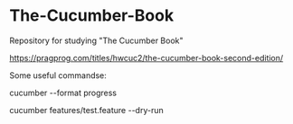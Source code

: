 # The-Cucumber-Book
Repository for studying "The Cucumber Book"

https://pragprog.com/titles/hwcuc2/the-cucumber-book-second-edition/

Some useful commandse:

cucumber --format progress

cucumber features/test.feature --dry-run
